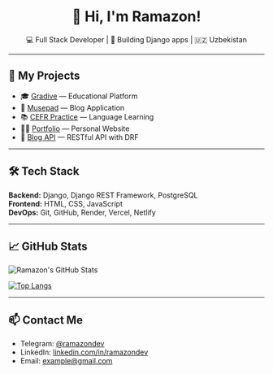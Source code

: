<h1 align="center">👋 Hi, I'm Ramazon!</h1>
<p align="center">💻 Full Stack Developer | 🚀 Building Django apps | 🇺🇿 Uzbekistan</p>

---

## 🚀 My Projects
- 🎓 [Gradive](https://gradive.vercel.app/) — Educational Platform  
- 📝 [Musepad](https://musepad.onrender.com/) — Blog Application  
- 📚 [CEFR Practice](https://cefr-practice.vercel.app/) — Language Learning  
- 🧑‍💻 [Portfolio](https://ramazondev.netlify.app/) — Personal Website  
- 🔌 [Blog API](https://biapi.vercel.app/) — RESTful API with DRF  

---

## 🛠️ Tech Stack
**Backend:** Django, Django REST Framework, PostgreSQL  
**Frontend:** HTML, CSS, JavaScript  
**DevOps:** Git, GitHub, Render, Vercel, Netlify  

---

## 📈 GitHub Stats

![Ramazon's GitHub Stats](https://github-readme-stats.vercel.app/api?username=RamazonDev&show_icons=true&theme=radical)

[![Top Langs](https://github-readme-stats.vercel.app/api/top-langs/?username=RamazonDev&layout=compact)](https://github.com/RamazonDev)

---

## 📫 Contact Me
- Telegram: [@ramazondev](https://t.me/ramazondev)
- LinkedIn: [linkedin.com/in/ramazondev](#)
- Email: example@gmail.com
